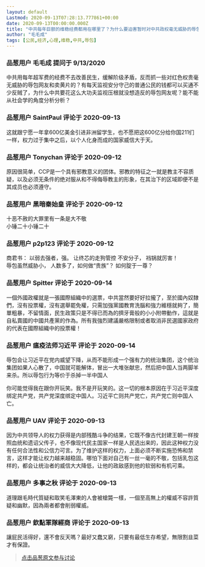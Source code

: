 ```yaml
---
layout: default
Lastmod: 2020-09-13T07:28:13.777861+00:00
date: 2020-09-13T00:00:00.000Z
title: "中共每年巨额的维稳经费都用在哪里了？为什么要迫害暂时对中共政权毫无威胁的辱包网友？"
author: "毛毛成"
tags: [公民,经济,心理,维稳,中共,辱包]
---
```



### 品葱用户 **毛毛成** 提问于 9/13/2020
    
中共用每年超军费的经费不去改善民生，缓解阶级矛盾，反而抓一些对红色权贵毫无威胁的辱包网友和卖黄片的？有每天监视安分守己的普通公民的钱都可以买通不少反贼了，为什么中共要花这么大功夫监视压根就没想造反的辱包网友呢？能不能从社会学的角度分析分析？
    
                

### 品葱用户 **SaintPaul** 评论于 2020-09-13
        
这就跟宁愿一年拿600亿美金引进非洲留学生，也不愿把这600亿分给你国211们一样，权力过于集中之后，以个人化身而成的国家威信大于天。
        
                

### 品葱用户 **Tonychan** 评论于 2020-09-12
        
原因很简单，CCP是一个具有邪教意义的团体。邪教的特征之一就是教主不容质疑，以及必须无条件的绝对服从和不得侮辱教主的形象，在其治下的区域即便不是其成员也必须遵守。
        
                

### 品葱用户 **黑暗秦始皇** 评论于 2020-09-12
        
十恶不赦的大罪里有一条是大不敬  
小锤二十小锤二十
        
                

### 品葱用户 **p2p123** 评论于 2020-09-12
        
商君书： 以弱去强者，强。 让终芯的走狗管控 不安分子， 裆锅就厉害！  
辱包虽然威胁小， 人数多了，如何做“贵族”？ 如何腚于一尊？
        
                

### 品葱用户 **Spitter** 评论于 2020-09-14
        
一個外國政權就是一張國際組織中的選票，中共當然要好好拉攏了，至於國內奴隸們，沒有投票權，沒有選舉罷免權，只需加強黨國教育洗腦和強力維穩就夠了，簡單粗暴，不留情面，民生政策只是不得已而為的擠牙膏般的小小附帶動作，這就是自私賣國的中國共產黨的作為。所有我強烈建議嚴格限制或者取消非民選國家政府的代表在國際組織中的投票權！
        
                

### 品葱用户 **瘟疫法师习近平** 评论于 2020-09-14
        
辱包会让习近平在党内威望下降，从而不能形成一个强有力的统治集团，这个统治集团如果人心散了，中国就可能解体，冒出一大堆张献忠，然后把中国人当两脚羊来杀。所以辱包行为等价于杀掉一半中国人  
  
你可能觉得我在跟你开玩笑。我不是开玩笑的。这一切的根本原因在于习近平深度绑定共产党，共产党深度绑定中国人。习近平亡则共产党亡，共产党亡则中国人亡。
        
                

### 品葱用户 **UAV** 评论于 2020-09-13
        
因为中共领导人的权力获得是内部残酷斗争的结果，它既不像古代封建王朝一样按照血统和遗诏父传子，也不像现代民主国家一样是人民选出来的，因此这种权力没有任何合法性和公信力可言。为了维护这样的权力，上面必须不断实施恐怖和禁言，这样才能让权力越来越稳固。哪怕下面对自己有一丝一毫的不敬，包括乳包这样的，都会让统治者的威信大大降低，让他的政敌感到他的软弱和有机可乘。
        
                

### 品葱用户 **多事之秋** 评论于 2020-09-13
        
道理跟毛時代質疑和取笑毛澤東的人會被槍斃一樣，一個至高無上的權威不容許質疑和幽默，因為兩者都會削弱權威。
        
                

### 品葱用户 **欽點軍隊經商** 评论于 2020-09-13
        
讓屁民活得好，還不會反天嗎？最好又蠢又窮，只要有最低生存希望，無限割韭菜才有保證。
        
                





> [点击品葱原文参与讨论](https://pincong.rocks/question/30906)

